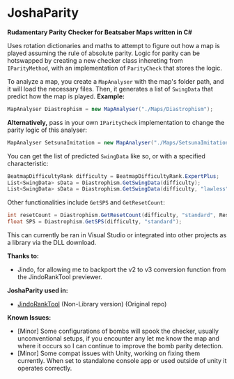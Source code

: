 # JoshaParity

**Rudamentary Parity Checker for Beatsaber Maps written in C#**

Uses rotation dictionaries and maths to attempt to figure out how a map is played assuming the
rule of absolute parity. Logic for parity can be hotswapped by creating a new checker class inhereting from
`IParityMethod`, with an implementation of `ParityCheck` that stores the logic.

To analyze a map, you create a `MapAnalyser` with the map's folder path, and
it will load the necessary files. Then, it generates a list of `SwingData` that predict how the map is played.
**Example:**
```C#
MapAnalyser Diastrophism = new MapAnalyser("./Maps/Diastrophism");
```
**Alternatively,** pass in your own `IParityCheck` implementation to change the parity logic of this analyser:
```C#
MapAnalyser SetsunaImitation = new MapAnalyser("./Maps/SetsunaImitation", new RetroParityCheck());
```
You can get the list of predicted `SwingData` like so, or with a specified characteristic:
```C#
BeatmapDifficultyRank difficulty = BeatmapDifficultyRank.ExpertPlus;
List<SwingData> sData = Diastrophism.GetSwingData(difficulty);
List<SwingData> sData = Diastrophism.GetSwingData(difficulty, "lawless");
```

Other functionalities include `GetSPS` and `GetResetCount`:
```C#
int resetCount = Diastrophism.GetResetCount(difficulty, "standard", ResetType.Bomb);
float SPS = Diastrophism.GetSPS(difficulty, "standard");
```
This can currently be ran in Visual Studio or integrated into other projects as a library
via the DLL download.

**Thanks to:**
- Jindo, for allowing me to backport the v2 to v3 conversion function from the JindoRankTool previewer.

**JoshaParity used in:**
- [JindoRankTool](https://github.com/oshannonlepper/JindoRankTool) (Non-Library version) (Original repo)

**Known Issues:**
- [Minor] Some configurations of bombs will spook the checker, usually unconventional setups, if you encounter any
  let me know the map and where it occurs so I can continue to improve the bomb parity detection.
- [Minor] Some compat issues with Unity, working on fixing them currently. When set to standalone console app or
  used outside of unity it operates correctly.
